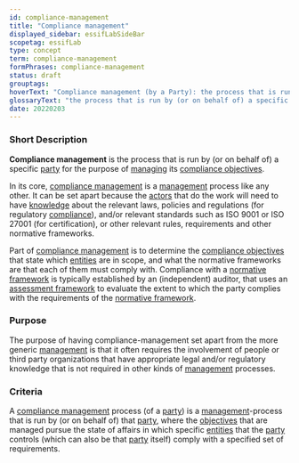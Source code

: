 ```yaml
---
id: compliance-management
title: "Compliance management"
displayed_sidebar: essifLabSideBar
scopetag: essifLab
type: concept
term: compliance-management
formPhrases: compliance-management
status: draft
grouptags:
hoverText: "Compliance management (by a Party): the process that is run by (or on behalf of) that Party for the purpose of Managing its Compliance-objectives."
glossaryText: "the process that is run by (or on behalf of) a specific [party](@) for the purpose of [managing](management@) its [compliance objectives](compliance-objective@)."
date: 20220203
---
```


### Short Description
**Compliance management** is the process that is run by (or on behalf of) a specific [party](@) for the purpose of [managing](management@) its [compliance objectives](compliance-objective@).

In its core, [compliance management](@) is a [management](@) process like any other. It can be set apart because the [actors](@) that do the work will need to have [knowledge](@) about the relevant laws, policies and regulations (for regulatory [compliance](@)), and/or relevant standards such as ISO 9001 or ISO 27001 (for certification), or other relevant rules, requirements and other normative frameworks.

Part of [compliance management](@) is to determine the [compliance objectives](compliance-objective@) that state which [entities](@) are in scope, and what the normative frameworks are that each of them must comply with. Compliance with a [normative framework](@) is typically established by an (independent) auditor, that uses an [assessment framework](@) to evaluate the extent to which the party complies with the requirements of the [normative framework](@).

### Purpose
The purpose of having compliance-management set apart from the more generic [management](@) is that it often requires the involvement of people or third party organizations that have appropriate legal and/or regulatory knowledge that is not required in other kinds of [management](@) processes.

### Criteria
A [compliance management](@) process (of a [party](@)) is a [management](@)-process that is run by (or on behalf of) that [party](@), where the [objectives](@) that are managed pursue the state of affairs in which specific [entities](@) that the [party](@) controls (which can also be that [party](@) itself) comply with a specified set of requirements.
